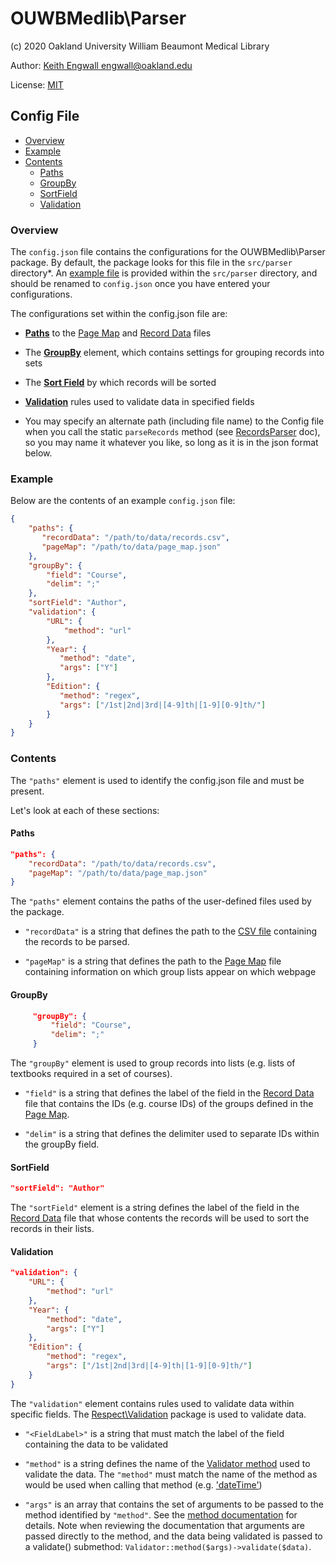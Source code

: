 # OUWBMedlib\Parser
(c) 2020 Oakland University William Beaumont Medical Library

Author: [Keith Engwall <engwall@oakland.edu>](mailto:engwall@oakland.edu)

License: [MIT](https://opensource.org/licenses/MIT)

## Config File

* [Overview](#Overview)
* [Example](#Example)
* [Contents](#Contents)
    * [Paths](#Paths)
    * [GroupBy](#GroupBy)
    * [SortField](#SortField)
    * [Validation](#Validation)

### Overview
The `config.json` file contains the configurations for the OUWBMedlib\Parser package. 
By default, the package looks for this file in the `src/parser` directory*.
An [example file](../src/config.json.example) is provided within the `src/parser` 
directory, and should be renamed to `config.json` once you have entered your
configurations.  

The configurations set within the config.json file are:

* **[Paths](#Paths)** to the [Page Map](PageMap.md) and
[Record Data](RecordData.md) files

* The **[GroupBy](#GroupBy)** element, which contains settings for grouping records into sets
* The **[Sort Field](#SortField)** by which records will be sorted
* **[Validation](#Validation)** rules used to validate data in 
specified fields

* You may specify an alternate path (including file name) to the 
Config file when you call the static `parseRecords` method (see 
[RecordsParser](RecordsParser.md) doc), so you may name it whatever
you like, so long as it is in the json format below.

### Example
Below are the contents of an example `config.json` file:
 ```json
{
     "paths": {
        "recordData": "/path/to/data/records.csv",
        "pageMap": "/path/to/data/page_map.json"
     },
     "groupBy": {
         "field": "Course",
         "delim": ";"
     },
     "sortField": "Author",
     "validation": {
         "URL": {
             "method": "url"
         },
         "Year": {
            "method": "date",
            "args": ["Y"]
         },
         "Edition": {
            "method": "regex",
            "args": ["/1st|2nd|3rd|[4-9]th|[1-9][0-9]th/"]
         }
     }
}
```

### Contents
The `"paths"` element is used to identify the 
config.json file and must be present. 

Let's look at each of these sections:
#### Paths
```json
"paths": {
    "recordData": "/path/to/data/records.csv",
    "pageMap": "/path/to/data/page_map.json"
}
```
The `"paths"` element contains the paths of the 
user-defined files used by the package.

* `"recordData"` is a string that defines the path to the [CSV 
file](RecordData.md) containing the records to be parsed.

* `"pageMap"` is a string that defines the path to the [Page Map](PageMap.md)
file containing information on which group lists
appear on which webpage

#### GroupBy
```json
     "groupBy": {
         "field": "Course",
         "delim": ";"
     }
```
The `"groupBy"` element is used to group records into
lists (e.g. lists of textbooks required in a set of 
courses).

* `"field"` is a string that defines the label of the field in the 
[Record Data](RecordData.md) file that contains 
the IDs (e.g. course IDs) of the groups defined in 
the [Page Map](PageMap.md).

* `"delim"` is a string that defines the delimiter used to separate 
IDs within the groupBy field.

#### SortField
```json
"sortField": "Author"
```
The `"sortField"` element is a string defines the label of the
field in the [Record Data](RecordData.md) file that
whose contents the records will be used to sort the
records in their lists.

#### Validation
```json
"validation": {
    "URL": {
        "method": "url"
    },
    "Year": {
        "method": "date",
        "args": ["Y"]
    },
    "Edition": {
        "method": "regex",
        "args": ["/1st|2nd|3rd|[4-9]th|[1-9][0-9]th/"]
    }
}
```
The `"validation"` element contains rules used
to validate data within specific fields. The 
[Respect\Validation](https://github.com/Respect/Validation)
package is used to validate data.

* `"<FieldLabel>"` is a string that must match the label of the field
containing the data to be validated

* `"method"` is a string defines the name of the 
[Validator method](https://respect-validation.readthedocs.io/en/2.0/list-of-rules/)
used to validate the data.  The `"method"` must match the name of the
method as would be used when calling that method 
(e.g. ['dateTime'](https://respect-validation.readthedocs.io/en/2.0/rules/DateTime/))

* `"args"` is an array that contains the set of arguments to be passed to
the method identified by `"method"`.  See the 
[method documentation](https://respect-validation.readthedocs.io/en/2.0/list-of-rules/)
for details.  Note when reviewing the documentation that arguments are passed directly to the
method, and the data being validated is passed to a validate() submethod:
`Validator::method($args)->validate($data)`.



##

